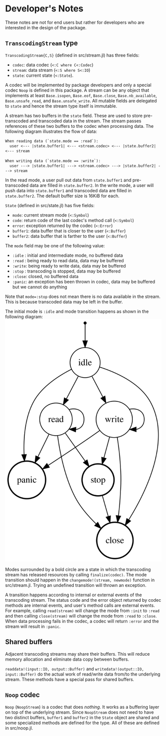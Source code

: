 Developer's Notes
=================

These notes are not for end users but rather for developers who are interested
in the design of the package.


`TranscodingStream` type
------------------------

`TranscodingStream{C,S}` (defined in src/stream.jl) has three fields:
- `codec`: data codec (`<:C where C<:Codec`)
- `stream`: data stream (`<:S where S<:IO`)
- `state`: current state (`<:State`).

A codec will be implemented by package developers and only a special codec
`Noop` is defined in this package.  A stream can be any object that implements
at least `Base.isopen`, `Base.eof`, `Base.close`, `Base.nb_available`,
`Base.unsafe_read`, and `Base.unsafe_write`.  All mutable fields are delegated
to `state` and hence the stream type itself is immutable.

A stream has two buffers in the `state` field. These are used to store
pre-transcoded and transcoded data in the stream. The stream passes references
of these two buffers to the codec when processing data. The following diagram
illustrates the flow of data:

    When reading data (`state.mode == :read`):
      user <--- |state.buffer1| <--- <stream.codec> <--- |state.buffer2| <--- stream

    When writing data (`state.mode == :write`):
      user ---> |state.buffer1| ---> <stream.codec> ---> |state.buffer2| ---> stream

In the read mode, a user pull out data from `state.buffer1` and pre-transcoded
data are filled in `state.buffer2`. In the write mode, a user will push data
into `state.buffer1` and transcoded data are filled in `state.buffer2`. The
default buffer size is 16KiB for each.

`State` (defined in src/state.jl) has five fields:
- `mode`: current stream mode (`<:Symbol`)
- `code`: return code of the last codec's method call (`<:Symbol`)
- `error`: exception returned by the codec (`<:Error`)
- `buffer1`: data buffer that is closer to the user (`<:Buffer`)
- `buffer2`: data buffer that is farther to the user (`<:Buffer`)

The `mode` field may be one of the following value:
- `:idle` : initial and intermediate mode, no buffered data
- `:read` : being ready to read data, data may be buffered
- `:write`: being ready to write data, data may be buffered
- `:stop` : transcoding is stopped, data may be buffered
- `:close`: closed, no buffered data
- `:panic`: an exception has been thrown in codec, data may be buffered but we
            cannot do anything

Note that `mode=:stop` does not mean there is no data available in the stream.
This is because transcoded data may be left in the buffer.

The initial mode is `:idle` and mode transition happens as shown in the
following diagram:
![Mode transition](./assets/modes.svg)

Modes surrounded by a bold circle are a state in which the transcoding stream
has released resources by calling `finalize(codec)`.  The mode transition should
happen in the `changemode!(stream, newmode)` function in src/stream.jl. Trying
an undefined transition will thrown an exception.

A transition happens according to internal or external events of the transcoding
stream. The status code and the error object returned by codec methods are
internal events, and user's method calls are external events.  For example,
calling `read(stream)` will change the mode from `:init` to `:read` and then
calling `close(stream)` will change the mode from `:read` to `:close`. When data
processing fails in the codec, a codec will return `:error` and the stream will
result in `:panic`.


Shared buffers
--------------

Adjacent transcoding streams may share their buffers. This will reduce memory
allocation and eliminate data copy between buffers.

`readdata!(input::IO, output::Buffer)` and `writedata!(output::IO,
input::Buffer)` do the actual work of read/write data from/to the underlying
stream. These methods have a special pass for shared buffers.


`Noop` codec
------------

`Noop` (`NoopStream`) is a codec that does *nothing*. It works as a buffering
layer on top of the underlying stream. Since `NoopStream` does not need to have
two distinct buffers, `buffer1` and `buffer2` in the `State` object are shared
and some specialized methods are defined for the type. All of these are defined
in src/noop.jl.
